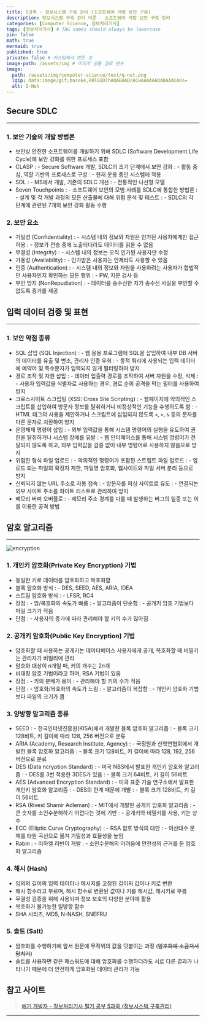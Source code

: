 ```yaml
---
title: 5과목 - 정보시스템 구축 관리 (소프트웨어 개발 보안 구축)
description: 정보시스템 구축 관리 이론 - 소프트웨어 개발 보안 구축 정리
categories: [Computer Science, 정보처리기사]
tags: [정보처리기사] # TAG names should always be lowercase
pin: false
math: true
mermaid: true
published: true
private: false # 커스텀해서 만든 것
image-path: /assets/img # 이미지 공통 경로 변수
image:
  path: /assets/img/computer-science/test/q-net.png
  lqip: data:image/gif;base64,R0lGODlhAQABAAD/ACwAAAAAAQABAAACADs=
  alt: Q-Net
---
```


## Secure SDLC

---

### 1. 보안 기술의 개발 방법론

- 보안상 안전한 소프트웨어를 개발하기 위해 SDLC (Software Development Life Cycle)에 보안 강화를 위한 프로세스 포함
- CLASP
  : - Secure Software 개발, SDLC의 초기 단계에서 보안 강화
  : - 활동 중심, 역할 기반의 프로세스로 구성
  : - 현재 운용 중인 시스템에 적용
- SDL
  : - MS에서 개발, 기존의 SDLC 개선
  : - 전통적인 나선형 모델
- Seven Touchpoints
  : - 소프트웨어 보안의 모범 사례를 SDLC에 통합한 방법론
  : - 설계 및 각 개발 과정의 모든 산출물에 대해 위험 분석 및 테스트
  : - SDLC의 각 단계에 관련된 7개의 보안 강화 활동 수행

### 2. 보안 요소

- 기밀성 (Confidentiality)
  : - 시스템 내의 정보와 자원은 인가된 사용자에게만 접근 허용
  : - 정보가 전송 중에 노출되더라도 데이터를 읽을 수 없음
- 무결성 (Integrity)
  : - 시스템 내의 정보는 오직 인가된 사용자만 수정
- 가용성 (Availability)
  : - 인가받은 사용자는 언제라도 사용할 수 있음
- 인증 (Authentication)
  : - 시스템 내의 정보와 자원을 사용하려는 사용자가 합법적인 사용자인지 확인하는 모든 행위
  : - PW, 지문 검사 등
- 부인 방지 (NonRepudiation)
  : - 데이터를 송수신한 자가 송수신 사실을 부인할 수 없도록 증거를 제공

## 입력 데이터 검증 및 표현

---

### 1. 보안 약점 종류

- SQL 삽입 (SQL Injection)
  : - 웹 응용 프로그램에 SQL을 삽입하여 내부 DB 서버의 데이터를 유출 및 변조, 관리자 인증 우회
  : - 동적 쿼리에 사용되는 입력 데이터에 예약어 및 특수문자가 입력되지 않게 필터링하여 방지
- 경로 조작 및 자원 삽입
  : - 데이터 입출력 경로를 조작하여 서버 자원을 수정, 삭제
  : - 사용자 입력값을 식별자로 사용하는 경우, 경로 순회 공격을 막는 필터를 사용하여 방지
- 크로스사이트 스크립팅 (XSS: Cross Site Scripting)
  : - 웹페이지에 악의적인 스크립트를 삽입하여 방문자 정보를 탈취하거나 비정상적인 기능을 수행하도록 함
  : - HTML 태그의 사용을 제안하거나 스크립트에 삽입되지 않도록 `<`, `>`, `&` 등의 문자를 다른 문자로 치환하여 방지
- 운영체제 명령어 삽입
  : - 외부 입력값을 통해 시스템 명령어의 실행을 유도하여 권한을 탈취하거나 시스템 장애를 유발
  : - 웹 인터페이스를 통해 시스템 명령어가 전달되지 않도록 하고, 외부 입력값을 검증 없이 내부 명령어로 사용하지 않음으로 방지
- 위험한 형식 파일 업로드
  : - 악의적인 명령어가 포함된 스트립트 파일 업로드
  : - 업로드 되는 파일의 확장자 제한, 파일명 암호화, 웹사이트와 파일 서버 분리 등으로 방지
- 신뢰되지 않는 URL 주소로 자동 접속
  : - 방문자를 피싱 사이트로 유도
  : - 연결되는 외부 사이트 주소를 화이트 리스트로 관리하여 방지
- 메모리 버퍼 오버플로
  : - 메모리 주소 경계를 다룰 때 발생하는 버그의 일종 또는 이를 이용한 공격 방법

## 암호 알고리즘

---

![encryption][encryption]

### 1. 개인키 암호화(Private Key Encryption) 기법

- 동일한 키로 데이터를 암호화하고 복호화함
- 블록 암호화 방식
  : - DES, SEED, AES, ARIA, IDEA
- 스트림 암호화 방식
  : - LFSR, RC4
- 장점
  : - 암/복호화의 속도가 빠름
  : - 알고리즘이 단순함
  : - 공개키 암호 기법보다 파일 크기가 작음
- 단점
  : - 사용자의 증가에 따라 관리해야 할 키의 수가 많아짐

### 2. 공개키 암호화(Public Key Encryption) 기법

- 암호화할 때 사용하는 공개키는 데이터베이스 사용자에게 공개, 복호화할 때 비밀키는 관리자가 비밀리에 관리
- 암호화 대상이 $n$개일 때, 키의 개수는 $2n$개
- 비대칭 암호 기법이라고 하며, RSA 기법이 있음
- 장점
  : - 키의 분배가 용이
  : - 관리해야 할 키의 수가 적음
- 단점
  : - 암호화/복호화의 속도가 느림
  : - 알고리즘이 복잡함
  : - 개인키 암호화 기법보다 파일의 크기가 큼

### 3. 양방향 알고리즘 종류

- SEED
  : - 한국인터넷진흥원(KISA)에서 개발한 블록 암호화 알고리즘
  : - 블록 크기 128비트, 키 길이에 따라 128, 256 버전으로 분류
- ARIA (Academy, Research Institute, Agency)
  : - 국정원과 산학연협회에서 개발한 블록 암호화 알고리즘
  : - 블록 크기 128비트, 키 길이에 따라 128, 192, 256 버전으로 분료
- DES (Data ncryption Standard)
  : - 미국 NBS에서 발표한 개인키 암호화 알고리즘
  : - DES를 3번 적용한 3DES가 있음
  : - 블록 크기 64비트, 키 길이 56비트
- AES (Advanced Encryption Standard)
  : - 미국 표준 기술 연구소에서 발표한 개인키 암호화 알고리즘
  : - DES의 한계 때문에 개발
  : - 블록 크기 128비트, 키 길이 56비트
- RSA (Rivest Shamir Adleman)
  : - MIT에서 개발한 공개키 암호화 알고리즘
  : - 큰 숫자를 소인수분해하기 어렵다는 것에 기반
  : - 공개키와 비밀키를 사용, 키는 상수
- ECC (Elliptic Curve Cryptography)
  : - RSA 암호 방식의 대안
  : - 이산대수 문제를 타원 곡선으로 옮겨 기밀성과 효율성을 높임
- Rabin
  : - 미하엘 라빈이 개발
  : - 소인수분해의 어려움에 안전성의 근거를 둔 암호화 알고리즘

### 4. 해시 (Hash)

- 임의의 길이의 입력 데이터나 메시지를 고정된 길이의 값이나 키로 변환
- 해시 함수라고 부르며, 해시 함수로 변환된 값이나 키를 해시값, 해시키로 부름
- 무결성 검증을 위해 사용되며 정보 보호의 다양한 분야에 활용
- 복호화가 불가능한 일방향 함수
- SHA 시리즈, MD5, N-NASH, SNEFRU

### 5. 솔트 (Salt)

- 암호화를 수행하기에 앞서 원문에 무작위의 값을 덧붙이는 과정 (~~암호화에 소금쳐서 망치기~~)
- 솔트를 사용하면 같은 패스워드에 대해 암호화를 수행하더라도 서로 다른 결과가 나타나기 때문에 더 안전하게 암호화된 데이터 관리가 가능

## 참고 사이트

> [애기 개발자 - 정보처리기사 필기 공부 5과목 (정보시스템 구축관리)][ref_site_1]

---

[^rfid]: RFID (Radio-Frequency Identification): 무선 주파수를 이용하여 사물에 부착된 태그를 인식하는 기술
[^csma_cd]: Carrier Csese Muliple Access/Collision Detection
[^csma_ca]: Carrier Csese Muliple Access/Collision Avoidance
[^tpm]: TPM(Trusted Platform Module, 신뢰할 수 있는 플랫폼 모듈): 보안 암호화 프로세서에 관한 국제 표준을 말하며, 암호화 키들을 통합하여 관리하기 위해 설계된 전용 마이크로컨트롤러(칩)을 말함
[^aes-128]: 고급 암호 표준(Advanced Encryption Standard)의 한 종류로, 128비트 키를 사용하여 데이터를 암호화하는 대칭 키 암호화 알고리즘
[^banker]: 다익스트라, 은행에서 모든 고객의 요구가 충족되도록 현금을 할당하는데서 유래

<!-- 이미지 -->

[encryption]: {{page.image-path}}/computer-science/test/encryption.png

<!-- 블로그 게시글 -->

<!-- [post-title]: {{site.url}}/posts/heap -->

<!-- 참고 사이트 -->

[ref_site_1]: https://baby-dev.tistory.com/entry/%EC%A0%95%EB%B3%B4%EC%B2%98%EB%A6%AC%EA%B8%B0%EC%82%AC-%ED%95%84%EA%B8%B0-%EA%B3%B5%EB%B6%80-5%EA%B3%BC%EB%AA%A9-%EC%A0%95%EB%B3%B4%EC%8B%9C%EC%8A%A4%ED%85%9C-%EA%B5%AC%EC%B6%95%EA%B4%80%EB%A6%AC
